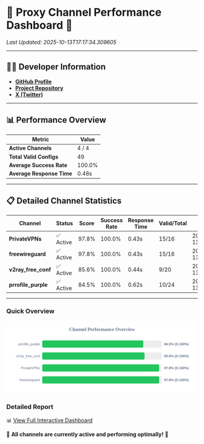 # 🌟 Proxy Channel Performance Dashboard 🌟

_Last Updated: 2025-10-13T17:17:34.309605_

---

## 👩‍💻 Developer Information

- **[GitHub Profile](https://github.com/4n0nymou3)**  
- **[Project Repository](https://github.com/4n0nymou3/multi-proxy-config-fetcher)**  
- **[X (Twitter)](https://x.com/4n0nymou3)**  

---

## 📊 Performance Overview

| Metric                | Value       |
|-----------------------|-------------|
| **Active Channels**   | 4 / 4       |
| **Total Valid Configs** | 49          |
| **Average Success Rate** | 100.0%      |
| **Average Response Time** | 0.48s       |

---

## 📋 Detailed Channel Statistics

| Channel          | Status     | Score  | Success Rate | Response Time | Valid/Total | Last Success               |
|------------------|------------|--------|--------------|---------------|-------------|----------------------------|
| **PrivateVPNs**  | ✅ Active  | 97.8%  | 100.0% | 0.43s         | 15/16       | 2025-10-13T17:17:33.847443 |
| **freewireguard**  | ✅ Active  | 97.8%  | 100.0% | 0.43s         | 15/16       | 2025-10-13T17:17:34.307792 |
| **v2ray_free_conf**  | ✅ Active  | 85.6%  | 100.0% | 0.44s         | 9/20       | 2025-10-13T17:17:33.377223 |
| **prrofile_purple**  | ✅ Active  | 84.5%  | 100.0% | 0.62s         | 10/24       | 2025-10-13T17:17:32.877881 |

---

### Quick Overview
<div align="center">
  <a href="https://raw.githubusercontent.com/nullluser/NullRepo/refs/heads/main/assets/channel_stats_chart.svg">
    <img src="https://raw.githubusercontent.com/nullluser/NullRepo/refs/heads/main/assets/channel_stats_chart.svg" alt="Source Performance Statistics" width="800">
  </a>
</div>

### Detailed Report
📊 [View Full Interactive Dashboard](https://htmlpreview.github.io/?https://github.com/nullluser/NullRepo/blob/main/assets/performance_report.html)

🎉 **All channels are currently active and performing optimally!** 🎉
